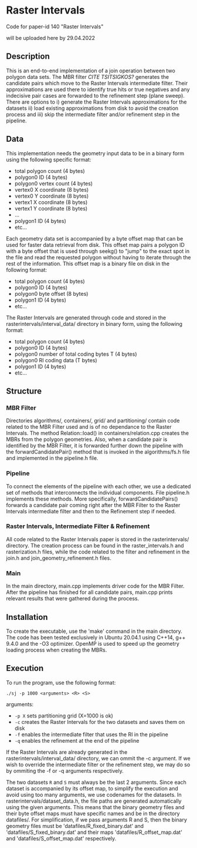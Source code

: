 # Raster Intervals
Code for paper-id 140 "Raster Intervals"

will be uploaded here by 29.04.2022


## Description
This is an end-to-end implementation of a join operation between two polygon data sets. The MBR filter *CITE TSITSIGKOS?* generates the candidate pairs which move to the Raster Intervals intermediate filter. Their approximations are used there to identify true hits or true negatives and any indecisive pair cases are forwarded to the refinement step (plane sweep). There are options to i) generate the Raster Intervals approximations for the datasets ii) load existing approximations from disk to avoid the creation process and iii) skip the intermediate filter and/or refinement step in the pipeline.

## Data

This implementation needs the geometry input data to be in a binary form using the following specific format:
- total polygon count (4 bytes)
- polygon0 ID (4 bytes)
- polygon0 vertex count (4 bytes)
- vertex0 X coordinate (8 bytes)
- vertex0 Y coordinate (8 bytes)
- vertex1 X coordinate (8 bytes)
- vertex1 Y coordinate (8 bytes)
- ... 
- polygon1 ID (4 bytes)
- etc...

Each geometry data set is accompanied by a byte offset map that can be used for faster data retrieval from disk. This offset map pairs a polygon ID with a byte offset that is used through seekg() to "jump" to the exact spot in the file and read the requested polygon without having to iterate through the rest of the information. This offset map is a binary file on disk in the following format:
- total polygon count (4 bytes)
- polygon0 ID (4 bytes)
- polygon0 byte offset (8 bytes)
- polygon1 ID (4 bytes)
- etc...

The Raster Intervals are generated through code and stored in the rasterintervals/interval_data/ directory in binary form, using the following format:
- total polygon count (4 bytes)
- polygon0 ID (4 bytes)
- polygon0 number of total coding bytes T (4 bytes)
- polygon0 RI coding data (T bytes)
- polygon1 ID (4 bytes)
- etc...

## Structure

### MBR Filter

Directories algorithms/, containers/, grid/ and partitioning/ contain code related to the MBR Filter used and is of no dependance to the Raster Intervals. The method Relation::load() in containers/relation.cpp creates the MBRs from the polygon geometries. Also, when a candidate pair is identified by the MBR Filter, it is forwarded further down the pipeline with the forwardCandidatePair() method that is invoked in the algorithms/fs.h file and implemented in the pipeline.h file.

### Pipeline

To connect the elements of the pipeline with each other, we use a dedicated set of methods that interconnects the individual components. File pipeline.h implements these methods. More specifically, forwardCandidatePairs() forwards a candidate pair coming right after the MBR Filter to the Raster Intervals intermediate filter and then to the Refinement step if needed.

### Raster Intervals, Intermediate Filter & Refinement

All code related to the Raster Intervals paper is stored in the rasterintervals/ directory. The creation process can be found in the raster_intervals.h and rasterization.h files, while the code related to the filter and refinement in the join.h and join_geometry_refinement.h files.

### Main

In the main directory, main.cpp implements driver code for the MBR Filter. After the pipeline has finished for all candidate pairs, main.cpp prints relevant results that were gathered during the process.

## Installation

To create the executable, use the 'make' command in the main directory. The code has been tested exclusively in Ubuntu 20.04.1 using C++14, g++ 9.4.0 and the -O3 optimizer. OpenMP is used to speed up the geometry loading process when creating the MBRs. 

## Execution

To run the program, use the following format: 

```
./sj -p 1000 <arguments> <R> <S>
```

arguments:
- ```-p X``` sets partitioning grid (X=1000 is ok)
- ```-c``` creates the Raster Intervals for the two datasets and saves them on disk
- ```-f``` enables the intermediate filter that uses the RI in the pipeline
- ```-q``` enables the refinement at the end of the pipeline	

If the Raster Intervals are already generated in the rasterintervals/interval_data/ directory, we can ommit the -c argument. If we wish to override the intermediate filter or the refinement step, we may do so by ommiting the -f or -q arguments respectively.

The two datasets ```R``` and ```S``` must always be the last 2 arguments. Since each dataset is accompanied by its offset map, to simplify the execution and avoid using too many arguments, we use codenames for the datasets. In rasterintervals/dataset_data.h, the file paths are generated automatically using the given arguments. This means that the binary geometry files and their byte offset maps must have specific names and be in the directory datafiles/. For simplification, if we pass arguments R and S, then the binary geometry files must be 'datafiles/R_fixed_binary.dat' and 'datafiles/S_fixed_binary.dat' and their maps 'datafiles/R_offset_map.dat' and 'datafiles/S_offset_map.dat' respectively.